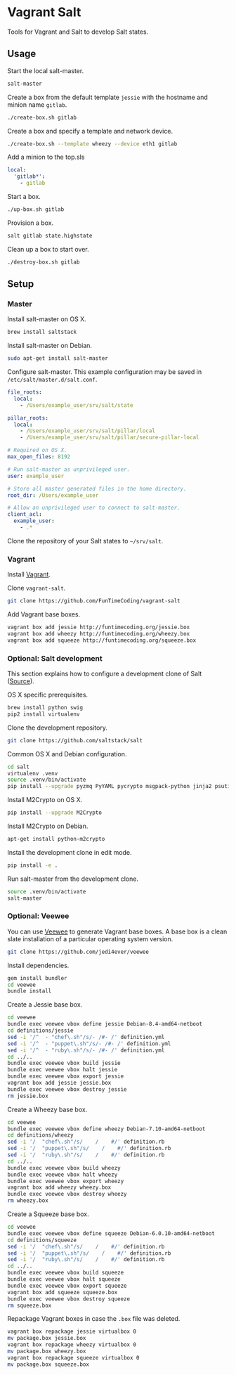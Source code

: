 # Vagrant Salt

Tools for Vagrant and Salt to develop Salt states.


## Usage

Start the local salt-master.

```sh
salt-master
```

Create a box from the default template `jessie` with the hostname and minion name `gitlab`.

```sh
./create-box.sh gitlab
```

Create a box and specify a template and network device.

```sh
./create-box.sh --template wheezy --device eth1 gitlab
```

Add a minion to the top.sls

```yaml
local:
  'gitlab*':
    - gitlab
```

Start a box.

```sh
./up-box.sh gitlab
```

Provision a box.

```sh
salt gitlab state.highstate
```

Clean up a box to start over.

```sh
./destroy-box.sh gitlab
```


## Setup

### Master

Install salt-master on OS X.

```sh
brew install saltstack
```

Install salt-master on Debian.

```sh
sudo apt-get install salt-master
```

Configure salt-master. This example configuration may be saved in `/etc/salt/master.d/salt.conf`.

```yml
file_roots:
  local:
    - /Users/example_user/srv/salt/state

pillar_roots:
  local:
    - /Users/example_user/srv/salt/pillar/local
    - /Users/example_user/srv/salt/pillar/secure-pillar-local

# Required on OS X.
max_open_files: 8192

# Run salt-master as unprivileged user.
user: example_user

# Store all master generated files in the home directory.
root_dir: /Users/example_user

# Allow an unprivileged user to connect to salt-master.
client_acl:
  example_user:
    - .*
```

Clone the repository of your Salt states to `~/srv/salt`.


### Vagrant

Install [Vagrant](https://www.vagrantup.com).

Clone `vagrant-salt`.

```sh
git clone https://github.com/FunTimeCoding/vagrant-salt
```

Add Vagrant base boxes.

```sh
vagrant box add jessie http://funtimecoding.org/jessie.box
vagrant box add wheezy http://funtimecoding.org/wheezy.box
vagrant box add squeeze http://funtimecoding.org/squeeze.box
```


### Optional: Salt development

This section explains how to configure a development clone of Salt ([Source](http://docs.saltstack.com/en/latest/topics/development/hacking.html)).

OS X specific prerequisites.

```sh
brew install python swig
pip2 install virtualenv
```

Clone the development repository.

```sh
git clone https://github.com/saltstack/salt
```

Common OS X and Debian configuration.

```sh
cd salt
virtualenv .venv
source .venv/bin/activate
pip install --upgrade pyzmq PyYAML pycrypto msgpack-python jinja2 psutil
```

Install M2Crypto on OS X.

```sh
pip install --upgrade M2Crypto
```

Install M2Crypto on Debian.

```sh
apt-get install python-m2crypto
```

Install the development clone in edit mode.

```sh
pip install -e .
```

Run salt-master from the development clone.

```sh
source .venv/bin/activate
salt-master
```


### Optional: Veewee

You can use [Veewee](https://github.com/jedi4ever/veewee) to generate Vagrant base boxes. A base box is a clean slate installation of a particular operating system version.

```sh
git clone https://github.com/jedi4ever/veewee
```

Install dependencies.

```sh
gem install bundler
cd veewee
bundle install
```

Create a Jessie base box.

```sh
cd veewee
bundle exec veewee vbox define jessie Debian-8.4-amd64-netboot
cd definitions/jessie
sed -i '/^  - "chef\.sh"/s/- /#- /' definition.yml
sed -i '/^  - "puppet\.sh"/s/- /#- /' definition.yml
sed -i '/^  - "ruby\.sh"/s/- /#- /' definition.yml
cd ../..
bundle exec veewee vbox build jessie
bundle exec veewee vbox halt jessie
bundle exec veewee vbox export jessie
vagrant box add jessie jessie.box
bundle exec veewee vbox destroy jessie
rm jessie.box
```

Create a Wheezy base box.

```sh
cd veewee
bundle exec veewee vbox define wheezy Debian-7.10-amd64-netboot
cd definitions/wheezy
sed -i '/  "chef\.sh"/s/    /    #/' definition.rb
sed -i '/  "puppet\.sh"/s/    /    #/' definition.rb
sed -i '/  "ruby\.sh"/s/    /    #/' definition.rb
cd ../..
bundle exec veewee vbox build wheezy
bundle exec veewee vbox halt wheezy
bundle exec veewee vbox export wheezy
vagrant box add wheezy wheezy.box
bundle exec veewee vbox destroy wheezy
rm wheezy.box
```

Create a Squeeze base box.

```sh
cd veewee
bundle exec veewee vbox define squeeze Debian-6.0.10-amd64-netboot
cd definitions/squeeze
sed -i '/  "chef\.sh"/s/    /    #/' definition.rb
sed -i '/  "puppet\.sh"/s/    /    #/' definition.rb
sed -i '/  "ruby\.sh"/s/    /    #/' definition.rb
cd ../..
bundle exec veewee vbox build squeeze
bundle exec veewee vbox halt squeeze
bundle exec veewee vbox export squeeze
vagrant box add squeeze squeeze.box
bundle exec veewee vbox destroy squeeze
rm squeeze.box
```

Repackage Vagrant boxes in case the `.box` file was deleted.

```sh
vagrant box repackage jessie virtualbox 0
mv package.box jessie.box
vagrant box repackage wheezy virtualbox 0
mv package.box wheezy.box
vagrant box repackage squeeze virtualbox 0
mv package.box squeeze.box
```
